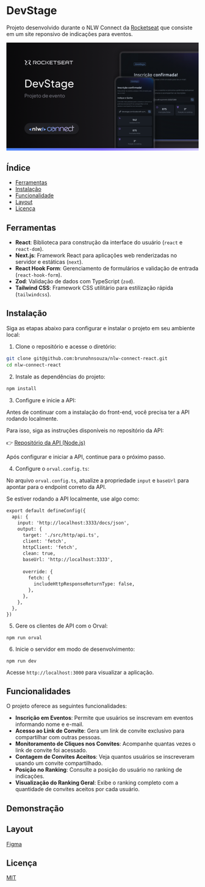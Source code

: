 # DevStage

Projeto desenvolvido durante o NLW Connect da [Rocketseat](https://app.rocketseat.com.br/) que consiste em um site reponsivo de indicações para eventos.

![DevStage](.github/preview.png)

## Índice

- [Ferramentas](#ferramentas)
- [Instalação](#instalação)
- [Funcionalidade](#funcionalidades)
- [Layout](#layout)
- [Licença](#licença)

## Ferramentas

- **React**: Biblioteca para construção da interface do usuário (`react` e `react-dom`).
- **Next.js**: Framework React para aplicações web renderizadas no servidor e estáticas (`next`).
- **React Hook Form**: Gerenciamento de formulários e validação de entrada (`react-hook-form`).
- **Zod**: Validação de dados com TypeScript (`zod`).
- **Tailwind CSS**: Framework CSS utilitário para estilização rápida (`tailwindcss`).

## Instalação

Siga as etapas abaixo para configurar e instalar o projeto em seu ambiente local:

1. Clone o repositório e acesse o diretório:

```bash
git clone git@github.com:brunohnsouza/nlw-connect-react.git
cd nlw-connect-react
```

2. Instale as dependências do projeto:

```bash
npm install
```

3. Configure e inicie a API:

Antes de continuar com a instalação do front-end, você precisa ter a API rodando localmente.

Para isso, siga as instruções disponíveis no repositório da API:

👉 [Repositório da API (Node.js)](https://github.com/brunohnsouza/nlw-connect-node)

Após configurar e iniciar a API, continue para o próximo passo.

4. Configure o `orval.config.ts`:

No arquivo `orval.config.ts`, atualize a propriedade `input` e `baseUrl` para apontar para o endpoint correto da API.

Se estiver rodando a API localmente, use algo como:

```
export default defineConfig({
  api: {
    input: 'http://localhost:3333/docs/json',
    output: {
      target: './src/http/api.ts',
      client: 'fetch',
      httpClient: 'fetch',
      clean: true,
      baseUrl: 'http://localhost:3333',

      override: {
        fetch: {
          includeHttpResponseReturnType: false,
        },
      },
    },
  },
})
```
5. Gere os clientes de API com o Orval:

```
npm run orval
```

6. Inicie o servidor em modo de desenvolvimento:

```
npm run dev
```

Acesse `http://localhost:3000` para visualizar a aplicação.

## Funcionalidades

O projeto oferece as seguintes funcionalidades:

- **Inscrição em Eventos**: Permite que usuários se inscrevam em eventos informando nome e e-mail.
- **Acesso ao Link de Convite**: Gera um link de convite exclusivo para compartilhar com outras pessoas.
- **Monitoramento de Cliques nos Convites**: Acompanhe quantas vezes o link de convite foi acessado.
- **Contagem de Convites Aceitos**: Veja quantos usuários se inscreveram usando um convite compartilhado.
- **Posição no Ranking**: Consulte a posição do usuário no ranking de indicações.
- **Visualização do Ranking Geral**: Exibe o ranking completo com a quantidade de convites aceitos por cada usuário.

## Demonstração

## Layout

[Figma](https://www.figma.com/community/file/1471119935944492720)

## Licença

[MIT](https://choosealicense.com/licenses/mit/)
